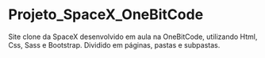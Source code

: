 # Projeto_SpaceX_OneBitCode
Site clone da SpaceX desenvolvido em aula na OneBitCode, utilizando Html, Css, Sass e Bootstrap. Dividido em páginas, pastas e subpastas.
